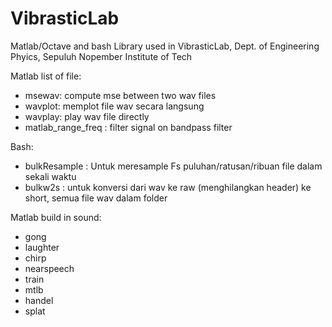 VibrasticLab
============

Matlab/Octave and bash Library used in VibrasticLab, Dept. of Engineering Phyics, Sepuluh Nopember Institute of Tech

Matlab list of file:
- msewav: compute mse between two wav files
- wavplot: memplot file wav secara langsung
- wavplay: play wav file directly
- matlab_range_freq : filter signal on bandpass filter

Bash:
- bulkResample : Untuk meresample Fs puluhan/ratusan/ribuan file dalam sekali waktu
- bulkw2s : untuk konversi dari wav ke raw (menghilangkan header) ke short, semua file wav dalam folder

Matlab build in sound:
- gong
- laughter
- chirp
- nearspeech
- train
- mtlb
- handel
- splat
